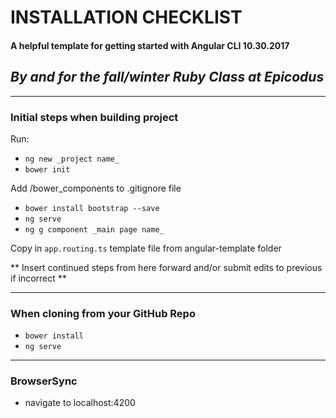 # **INSTALLATION CHECKLIST**

#### A helpful template for getting started with Angular CLI 10.30.2017

## _By and for the fall/winter Ruby Class at Epicodus_
___
### Initial steps when building project

Run:
* `ng new _project name_ `
* `bower init`

Add /bower_components to .gitignore file
* `bower install bootstrap --save`
* `ng serve`
* `ng g component _main page name_ `

Copy in `app.routing.ts` template file from angular-template folder

** Insert continued steps from here forward and/or submit edits to previous if incorrect **
___
### When cloning from your GitHub Repo

* `bower install`
* `ng serve`
___
### BrowserSync

* navigate to localhost:4200
